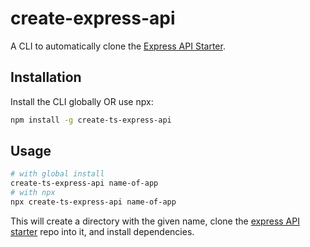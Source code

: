 # create-express-api

A CLI to automatically clone the [Express API Starter](https://github.com/ChrisTheButcher/express-api-starter).

## Installation

Install the CLI globally OR use npx:

```sh
npm install -g create-ts-express-api
```

## Usage

```sh
# with global install
create-ts-express-api name-of-app
# with npx
npx create-ts-express-api name-of-app
```

This will create a directory with the given name, clone the [express API starter](https://github.com/ChrisTheButcher/express-api-starter) repo into it, and install dependencies.
